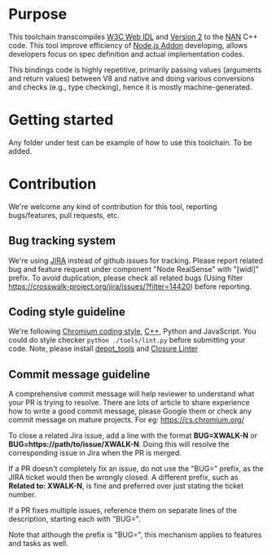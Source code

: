 # Purpose

This toolchain transcompiles [W3C Web IDL](https://www.w3.org/TR/WebIDL/) and [Version 2](https://heycam.github.io/webidl/) to the [NAN](https://github.com/nodejs/nan) C++ code. This tool improve efficiency of [Node.js Addon](https://nodejs.org/api/addons.html) developing, allows developers focus on spec definition and actual implementation codes.

This bindings code is highly repetitive, primarily passing values (arguments and return values) between V8 and native and doing various conversions and checks (e.g., type checking), hence it is mostly machine-generated.

# Getting started

Any folder under test can be example of how to use this toolchain. To be added.

# Contribution
We're welcome any kind of contribution for this tool, reporting bugs/features, pull requests, etc.

## Bug tracking system

We're using [JIRA](https://crosswalk-project.org/jira) instead of github issues for tracking. Please report related bug and feature request under component "Node RealSense" with "[widl]" prefix. To avoid duplication, please check all related bugs (Using filter https://crosswalk-project.org/jira/issues/?filter=14420) before reporting.

## Coding style guideline

We're following [Chromium coding style](https://chromium.googlesource.com/chromium/src/+/master/styleguide/styleguide.md), [C++](https://chromium.googlesource.com/chromium/src/+/master/styleguide/c++/c++.md), Python and JavaScript. You could do style checker `python ./tools/lint.py` before submitting your code. Note, please install [depot_tools](https://www.chromium.org/developers/how-tos/install-depot-tools) and [Closure Linter](https://developers.google.com/closure/utilities/docs/linter_howto)

## Commit message guideline
A comprehensive commit message will help reviewer to understand what your PR is trying to resolve. There are lots of article to share experience how to write a good commit message, please Google them or check any commit message on mature projects. For eg: https://cs.chromium.org/

To close a related Jira issue, add a line with the format **BUG=XWALK-N** or **BUG=https://path/to/issue/XWALK-N**. Doing this will resolve the corresponding issue in Jira when the PR is merged.

If a PR doesn't completely fix an issue, do not use the "BUG=" prefix, as the JIRA ticket would then be wrongly closed. A different prefix, such as **Related to: XWALK-N**, is fine and preferred over just stating the ticket number.

If a PR fixes multiple issues, reference them on separate lines of the description, starting each with "BUG=".

Note that although the prefix is "BUG=", this mechanism applies to features and tasks as well.
